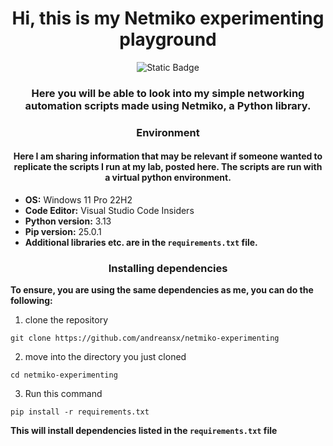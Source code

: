 <div align="center">
<h1>Hi, this is my Netmiko experimenting playground</h1>
<img alt="Static Badge" src="https://img.shields.io/badge/netmiko-%233776AB?style=for-the-badge&logo=python&logoColor=white&logoSize=auto"></br>
<h3>Here you will be able to look into my simple networking automation scripts made using Netmiko, a Python library.</h3>

<h3>Environment</h3>
<h4>Here I am sharing information that may be relevant if someone wanted to replicate the scripts I run at my lab, posted here. The scripts are run with a virtual python environment.</h4>
</div>

* **OS:** Windows 11 Pro 22H2
* **Code Editor:** Visual Studio Code Insiders
* **Python version:** 3.13
* **Pip version:** 25.0.1
* **Additional libraries etc. are in the `requirements.txt` file.**
<div align="center">
<h3>Installing dependencies</h3>
</div>

**To ensure, you are using the same dependencies as me, you can do the following:**
1. clone the repository
```
git clone https://github.com/andreansx/netmiko-experimenting
```
2. move into the directory you just cloned
```
cd netmiko-experimenting
```
3. Run this command
```
pip install -r requirements.txt
```
**This will install dependencies listed in the `requirements.txt` file**
